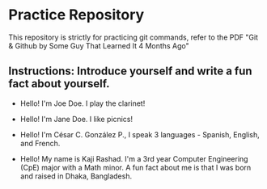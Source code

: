 # Practice Repository

This repository is strictly for practicing git commands, refer to the PDF "Git & Github by Some Guy That Learned It 4 Months Ago"

## Instructions: Introduce yourself and write a fun fact about yourself.

* Hello! I'm Joe Doe. I play the clarinet!

* Hello! I'm Jane Doe. I like picnics!

* Hello! I'm César C. González P., I speak 3 languages - Spanish, English, and French.

* Hello! My name is Kaji Rashad. I'm a 3rd year Computer Engineering (CpE) major with a Math minor. A fun fact about me is that I was born and raised in Dhaka, Bangladesh.
